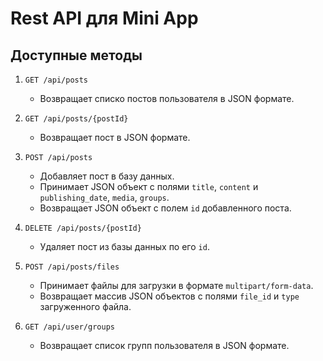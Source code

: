 # Rest API для Mini App

## Доступные методы

1. `GET /api/posts`
    - Возвращает списко постов пользователя в JSON формате.

2. `GET /api/posts/{postId}`
    - Возвращает пост в JSON формате.

3. `POST /api/posts`
    - Добавляет пост в базу данных.
    - Принимает JSON объект с полями `title`, `content` и `publishing_date`, `media`, `groups`.
    - Возвращает JSON объект с полем `id` добавленного поста.

4. `DELETE /api/posts/{postId}`
    - Удаляет пост из базы данных по его `id`.

5. `POST /api/posts/files`
    - Принимает файлы для загрузки в формате `multipart/form-data`.
    - Возвращает массив JSON объектов с полями `file_id` и `type` загруженного файла. 
    
6. `GET /api/user/groups`
    - Возвращает список групп пользователя в JSON формате.
